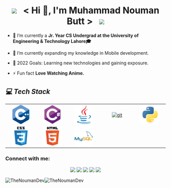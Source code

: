 <h1 align="center">
  <img src="https://user-images.githubusercontent.com/88898454/162615569-25a9d7d3-9235-4322-805f-1438d2b79e43.gif" width="80">
  &nbsp; < Hi 👋, I'm Muhammad Nouman Butt > &nbsp;
  <img src="https://user-images.githubusercontent.com/88898454/162615569-25a9d7d3-9235-4322-805f-1438d2b79e43.gif" width="80">
</h1>



- 🔭 I’m currently a **Jr. Year CS Undergrad at the University of Engineering & Technology Lahore🎓**

- 🌱 I’m currently expanding my knowledge in Mobile development.

- 🥅 2022 Goals: Learning new technologies and gaining exposure.

- ⚡ Fun fact **Love Watching Anime.**



<h2><i>💻 Tech Stack</i></h2>

<table width="100" >
<tr>
    <td align='center' width="190">
   <a href="https://www.w3schools.com/cpp/" target="_blank"> <img src="https://raw.githubusercontent.com/devicons/devicon/master/icons/cplusplus/cplusplus-original.svg" alt="cplusplus" width="60" /> </a> 
  </td>
    <td align='center' width="190">
     <a href="https://www.w3schools.com/cs/" target="_blank"> <img src="https://raw.githubusercontent.com/devicons/devicon/master/icons/csharp/csharp-original.svg" alt="csharp" width="60" /> </a>
  </td>
    <td align='center' width="190">
      <a href="https://www.java.com" target="_blank"> <img src="https://raw.githubusercontent.com/devicons/devicon/master/icons/java/java-original.svg" alt="java" width="60"/> </a>
    </td>
     <td align='center' width="190">
       <a href="https://git-scm.com/" target="_blank"> <img src="https://www.vectorlogo.zone/logos/git-scm/git-scm-icon.svg" alt="git" width="60" /> </a>
    </td>
    <td align='center' width="190">
      <a href="https://www.python.org" target="_blank"> <img src="https://raw.githubusercontent.com/devicons/devicon/master/icons/python/python-original.svg" alt="python" width="60"/> </a>
    </td>
</tr>
  <tr>
    <td align='center' width="190">
  <a href="https://www.w3schools.com/css/" target="_blank"> <img src="https://raw.githubusercontent.com/devicons/devicon/master/icons/css3/css3-original-wordmark.svg" alt="css3" width="60"/> </a>
    </td>
    <td align='center' width="190">
    <a href="https://www.w3.org/html/" target="_blank"> <img src="https://raw.githubusercontent.com/devicons/devicon/master/icons/html5/html5-original-wordmark.svg" alt="html5" width="60"/> </a>
    </td>
    <td align='center' width="190">
        <a href="https://www.mysql.com/" target="_blank"> <img src="https://raw.githubusercontent.com/devicons/devicon/master/icons/mysql/mysql-original-wordmark.svg" alt="mysql" width="60"/> </a> 
    
</tr>
  </table>


 <h3 align="left">Connect with me:</h3>
<p align="center">
<a href="https://www.linkedin.com/in/nouman0x45/"><img src="https://img.shields.io/badge/-Muhammad%20Nouman-0077B5?style=flat&logo=Linkedin&logoColor=white"/></a>
<a href="mailto:m_nouman@hotmail.com"><img src="https://img.shields.io/badge/-m_nouman@hotmail.com-D14836?style=flat&logo=Gmail&logoColor=white"/></a>
<a href="https://instagram.com/nouman_0x45/"><img src="https://img.shields.io/badge/-@nouman0x45-E4405F?style=flat&logo=Instagram&logoColor=white"/></a>
<a href="https://www.facebook.com/nouman0x45"><img src="https://img.shields.io/badge/-@nouman0x45-1877F2?style=flat&logo=Facebook&logoColor=white"/></a>
<a href="https://www.kaggle.com/nouman0x45"><img src="https://img.shields.io/badge/-@nouman0x45-1877F2?style=flat&logo=kaggle&logoColor=white"/></a>

 
<p><img align="left" src="https://github-readme-stats.vercel.app/api/top-langs?username=TheNoumanDev&show_icons=true&locale=en&layout=compact" alt="TheNoumanDev" /></p>

<p>&nbsp;<img align="left" src="https://github-readme-stats.vercel.app/api?username=TheNoumanDev&show_icons=true&locale=en" alt="TheNoumanDev" /></p>


  

